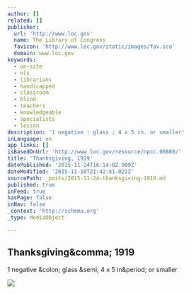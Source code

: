 ```yaml
---
author: []
related: []
publisher:
  url: 'http://www.loc.gov'
  name: The Library of Congress
  favicon: 'http://www.loc.gov/static/images/fav.ico'
  domain: www.loc.gov
keywords:
  - on-site
  - nls
  - librarians
  - handicapped
  - classroom
  - blind
  - teachers
  - knowledgeable
  - specialists
  - lesson
description: '1 negative : glass ; 4 x 5 in. or smaller'
inLanguage: en
app_links: []
isBasedOnUrl: 'http://www.loc.gov/resource/npcc.00888/'
title: 'Thanksgiving, 1919'
datePublished: '2015-11-24T16:14:02.909Z'
dateModified: '2015-11-18T21:42:41.022Z'
sourcePath: _posts/2015-11-24-thanksgiving-1919.md
published: true
inFeed: true
hasPage: false
inNav: false
_context: 'http://schema.org'
_type: MediaObject

---
```

<article style=""><h1>Thanksgiving&amp;comma; 1919</h1><p>1 negative &amp;colon; glass &amp;semi; 4 x 5 in&amp;period; or smaller</p><img src="http://cdn.loc.gov/service/pnp/npcc/00800/00888v.jpg" /></article>
